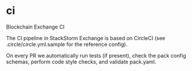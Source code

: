 # ci

Blockchain Exchange CI

The CI pipeline in StackStorm Exchange is based on CircleCI 
(see .circle/circle.yml.sample for the reference config). 

On every PR we automatically run tests (if present), 
check the pack config schemas, perform code style checks, 
and validate pack.yaml.
